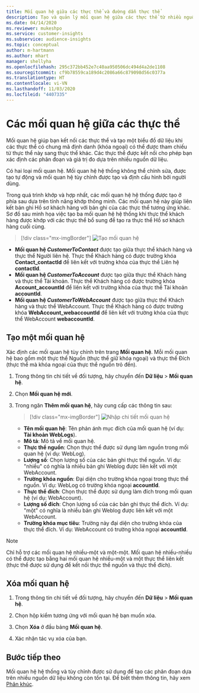```yaml
---
title: Mối quan hệ giữa các thực thể và đường dẫn thực thể
description: Tạo và quản lý mối quan hệ giữa các thực thể từ nhiều nguồn dữ liệu.
ms.date: 04/14/2020
ms.reviewer: mukeshpo
ms.service: customer-insights
ms.subservice: audience-insights
ms.topic: conceptual
author: m-hartmann
ms.author: mhart
manager: shellyha
ms.openlocfilehash: 295c372bb452e7c40aa950506dc494d4a2de1108
ms.sourcegitcommit: cf9b78559ca189d4c2086a66c879098d56c0377a
ms.translationtype: HT
ms.contentlocale: vi-VN
ms.lasthandoff: 11/03/2020
ms.locfileid: "4407335"
---
```

# <a name="relationships-between-entities"></a>Các mối quan hệ giữa các thực thể

Mối quan hệ giúp bạn kết nối các thực thể và tạo một biểu đồ dữ liệu khi các thực thể có chung mã định danh (khóa ngoại) có thể được tham chiếu từ thực thể này sang thực thể khác. Các thực thể được kết nối cho phép bạn xác định các phân đoạn và giá trị đo dựa trên nhiều nguồn dữ liệu.

Có hai loại mối quan hệ. Mối quan hệ hệ thống không thể chỉnh sửa, được tạo tự động và mối quan hệ tùy chỉnh được tạo và định cấu hình bởi người dùng.

Trong quá trình khớp và hợp nhất, các mối quan hệ hệ thống được tạo ở phía sau dựa trên tính năng khớp thông minh. Các mối quan hệ này giúp liên kết bản ghi Hồ sơ khách hàng với bản ghi của các thực thể tương ứng khác. Sơ đồ sau minh họa việc tạo ba mối quan hệ hệ thống khi thực thể khách hàng được khớp với các thực thể bổ sung để tạo ra thực thể Hồ sơ khách hàng cuối cùng.

> [!div class="mx-imgBorder"]
> ![Tạo mối quan hệ](media/relationships-entities-merge.png "Tạo mối quan hệ")

- **Mối quan hệ *CustomerToContact*** được tạo giữa thực thể khách hàng và thực thể Người liên hệ. Thực thể Khách hàng có được trường khóa **Contact_contactId** để liên kết với trường khóa của thực thể Liên hệ **contactId**.
- **Mối quan hệ _CustomerToAccount_** được tạo giữa thực thể Khách hàng và thực thể Tài khoản. Thực thể Khách hàng có được trường khóa **Account_accountId** để liên kết với trường khóa của thực thể Tài khoản **accountId**.
- **Mối quan hệ _CustomerToWebAccount_** được tạo giữa thực thể Khách hàng và thực thể WebAccount. Thực thể Khách hàng có được trường khóa **WebAccount_webaccountId** để liên kết với trường khóa của thực thể WebAccount **webaccountId**.

## <a name="create-a-relationship"></a>Tạo một mối quan hệ

Xác định các mối quan hệ tùy chỉnh trên trang **Mối quan hệ**. Mỗi mối quan hệ bao gồm một thực thể Nguồn (thực thể giữ khóa ngoại) và thực thể Đích (thực thể mà khóa ngoại của thực thể nguồn trỏ đến).

1. Trong thông tin chi tiết về đối tượng, hãy chuyển đến **Dữ liệu** > **Mối quan hệ**.

2. Chọn **Mối quan hệ mới**.

3. Trong ngăn **Thêm mối quan hệ**, hãy cung cấp các thông tin sau:

   > [!div class="mx-imgBorder"]
   > ![Nhập chi tiết mối quan hệ](media/relationships-add.png "Nhập chi tiết mối quan hệ")

   - **Tên mối quan hệ**: Tên phản ánh mục đích của mối quan hệ (ví dụ: **Tài khoản WebLogs**).
   - **Mô tả**: Mô tả về mối quan hệ.
   - **Thực thể nguồn**: Chọn thực thể được sử dụng làm nguồn trong mối quan hệ (ví dụ: WebLog).
   - **Lượng số**: Chọn lượng số của các bản ghi thực thể nguồn. Ví dụ: "nhiều" có nghĩa là nhiều bản ghi Weblog được liên kết với một WebAccount.
   - **Trường khóa nguồn**: Đại diện cho trường khóa ngoại trong thực thể nguồn. Ví dụ: WebLog có trường khóa ngoại **accountId**.
   - **Thực thể đích**: Chọn thực thể được sử dụng làm đích trong mối quan hệ (ví dụ: WebAccount).
   - **Lượng số đích**: Chọn lượng số của các bản ghi thực thể đích. Ví dụ: "một" có nghĩa là nhiều bản ghi Weblog được liên kết với một WebAccount.
   - **Trường khóa mục tiêu**: Trường này đại diện cho trường khóa của thực thể đích. Ví dụ: WebAccount có trường khóa ngoại **accountId**.

> [!NOTE]
> Chỉ hỗ trợ các mối quan hệ nhiều-một và một-một. Mối quan hệ nhiều-nhiều có thể được tạo bằng hai mối quan hệ nhiều-một và một thực thể liên kết (thực thể được sử dụng để kết nối thực thể nguồn và thực thể đích).

## <a name="delete-a-relationship"></a>Xóa mối quan hệ

1. Trong thông tin chi tiết về đối tượng, hãy chuyển đến **Dữ liệu** > **Mối quan hệ**.

2. Chọn hộp kiểm tương ứng với mối quan hệ bạn muốn xóa.

3. Chọn **Xóa** ở đầu bảng **Mối quan hệ**.

4. Xác nhận tác vụ xóa của bạn.

## <a name="next-step"></a>Bước tiếp theo

Mối quan hệ hệ thống và tùy chỉnh được sử dụng để tạo các phân đoạn dựa trên nhiều nguồn dữ liệu không còn tồn tại. Để biết thêm thông tin, hãy xem [Phân khúc](segments.md).

